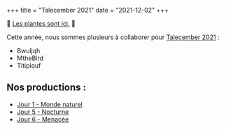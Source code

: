 +++
title = "Talecember 2021"
date = "2021-12-02"
+++

🚧 [Les plantes sont ici.](@/2021/species/_index.md) 🚧

Cette année, nous sommes plusieurs à collaborer pour [Talecember 2021](https://www.reddit.com/r/worldbuilding/comments/qvzbpn/talecember_2021_prompt_list/) :

  * Bwuljqh
  * MtheBird
  * Titiplouf

## Nos productions :

  * [Jour 1 - Monde naturel](@/2021/01.md)
  * [Jour 5 - Nocturne](@/2021/05.md)
  * [Jour 6 - Menacée](@/2021/06.md)
